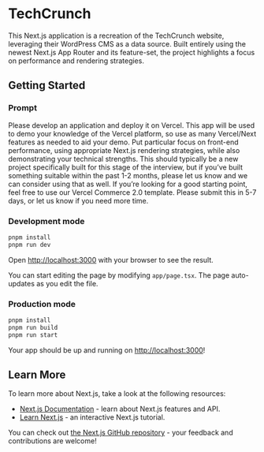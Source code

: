 # TechCrunch

This Next.js application is a recreation of the TechCrunch website, leveraging their WordPress CMS as a data
source. Built entirely using the newest Next.js App Router and its feature-set, the project highlights a focus on
performance and rendering strategies.

## Getting Started

### Prompt

Please develop an application and deploy it on Vercel. This app will be used to demo your knowledge of the Vercel
platform, so use as many Vercel/Next features as needed to aid your demo. Put particular focus on front-end performance,
using appropriate Next.js rendering strategies, while also demonstrating your technical strengths. This should typically
be a new project specifically built for this stage of the interview, but if you’ve built something suitable within the
past 1-2 months, please let us know and we can consider using that as well. If you’re looking for a good starting point,
feel free to use our Vercel Commerce 2.0 template. Please submit this in 5-7 days, or let us know if you need more time.

### Development mode

```bash
pnpm install
pnpm run dev
```

Open [http://localhost:3000](http://localhost:3000) with your browser to see the result.

You can start editing the page by modifying `app/page.tsx`. The page auto-updates as you edit the file.

### Production mode

```bash
pnpm install
pnpm run build
pnpm run start
```

Your app should be up and running on [http://localhost:3000](http://localhost:3000)!

## Learn More

To learn more about Next.js, take a look at the following resources:

- [Next.js Documentation](https://nextjs.org/docs) - learn about Next.js features and API.
- [Learn Next.js](https://nextjs.org/learn) - an interactive Next.js tutorial.

You can check out [the Next.js GitHub repository](https://github.com/vercel/next.js/) - your feedback and contributions
are welcome!
